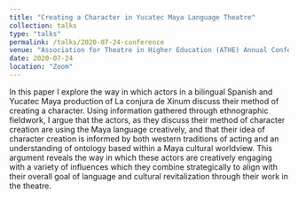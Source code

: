 ```yaml
---
title: "Creating a Character in Yucatec Maya Language Theatre"
collection: talks
type: "talks"
permalink: /talks/2020-07-24-conference
venue: "Association for Theatre in Higher Education (ATHE) Annual Conference"
date: 2020-07-24
location: "Zoom"
---
```


In this paper I explore the way in which actors in a bilingual Spanish and Yucatec Maya production of La conjura de Xinum discuss their method of creating a character. Using information gathered through ethnographic fieldwork, I argue that the actors, as they discuss their method of character creation are using the Maya language creatively, and that their idea of character creation is informed by both western traditions of acting and an understanding of ontology based within a Maya cultural worldview. This argument reveals the way in which these actors are creatively engaging with a variety of influences which they combine strategically to align with their overall goal of language and cultural revitalization through their work in the theatre. 
